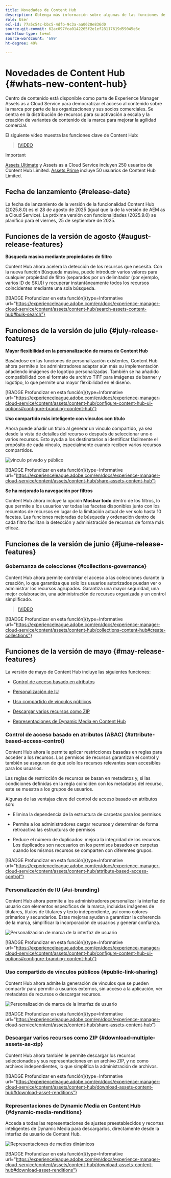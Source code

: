```yaml
---
title: Novedades de Content Hub
description: Obtenga más información sobre algunas de las funciones de Content Hub recién lanzadas
role: User
exl-id: 77a5c54c-bbc5-4dfb-9c3a-aa0620e836d0
source-git-commit: 62ac097fca0142265f2e1ef28117619d59045e6c
workflow-type: tm+mt
source-wordcount: '699'
ht-degree: 49%

---
```


# Novedades de Content Hub {#whats-new-content-hub}

Centro de contenido está disponible como parte de Experience Manager Assets as a Cloud Service para democratizar el acceso al contenido sobre la marca por parte de las organizaciones y sus socios comerciales. Se centra en la distribución de recursos para su activación a escala y la creación de variantes de contenido de la marca para mejorar la agilidad comercial.

El siguiente vídeo muestra las funciones clave de Content Hub:

>[!VIDEO](https://video.tv.adobe.com/v/3463712)

>[!IMPORTANT]
>
>[Assets Ultimate](/help/assets/assets-ultimate-overview.md) y Assets as a Cloud Service incluyen 250 usuarios de Content Hub Limited. [Assets Prime](/help/assets/assets-prime.md) incluye 50 usuarios de Content Hub Limited.

## Fecha de lanzamiento {#release-date}

La fecha de lanzamiento de la versión de la funcionalidad Content Hub (2025.8.0) es el 28 de agosto de 2025 (igual que la de la versión de AEM as a Cloud Service). La próxima versión con funcionalidades (2025.9.0) se planificó para el viernes, 25 de septiembre de 2025.

## Funciones de la versión de agosto {#august-release-features}

**Búsqueda masiva mediante propiedades de filtro**

Content Hub ahora acelera la detección de los recursos que necesita. Con la nueva función Búsqueda masiva, puede introducir varios valores para cualquier propiedad de filtro (separados por un delimitador (por ejemplo, varios ID de SKU)) y recuperar instantáneamente todos los recursos coincidentes mediante una sola búsqueda.

[!BADGE Profundizar en esta función]{type=Informative url="https://experienceleague.adobe.com/en/docs/experience-manager-cloud-service/content/assets/content-hub/search-assets-content-hub#bulk-search"}

## Funciones de la versión de julio {#july-release-features}

**Mayor flexibilidad en la personalización de marca de Content Hub**

Basándose en las funciones de personalización existentes, Content Hub ahora permite a los administradores adaptar aún más su implementación añadiendo imágenes de logotipo personalizadas. También se ha añadido compatibilidad con el formato de archivo TIFF para imágenes de banner y logotipo, lo que permite una mayor flexibilidad en el diseño.

[!BADGE Profundizar en esta función]{type=Informative url="https://experienceleague.adobe.com/en/docs/experience-manager-cloud-service/content/assets/content-hub/configure-content-hub-ui-options#configure-branding-content-hub"}

**Uso compartido más inteligente con vínculos con título**

Ahora puede añadir un título al generar un vínculo compartido, ya sea desde la vista de detalles del recurso o después de seleccionar uno o varios recursos. Esto ayuda a los destinatarios a identificar fácilmente el propósito de cada vínculo, especialmente cuando reciben varios recursos compartidos.

![vínculo privado y público](/help/assets/assets/shared-link-for-assets.png)

[!BADGE Profundizar en esta función]{type=Informative url="https://experienceleague.adobe.com/en/docs/experience-manager-cloud-service/content/assets/content-hub/share-assets-content-hub"}

**Se ha mejorado la navegación por filtros**

Content Hub ahora incluye la opción **Mostrar todo** dentro de los filtros, lo que permite a los usuarios ver todas las facetas disponibles junto con los recuentos de recursos en lugar de la limitación actual de ver solo hasta 10 facetas. Las funciones mejoradas de búsqueda y ordenación dentro de cada filtro facilitan la detección y administración de recursos de forma más eficaz.

## Funciones de la versión de junio {#june-release-features}

### Gobernanza de colecciones {#collections-governance}

Content Hub ahora permite controlar el acceso a las colecciones durante la creación, lo que garantiza que solo los usuarios autorizados puedan ver o administrar los recursos agrupados. Garantiza una mayor seguridad, una mejor colaboración, una administración de recursos organizada y un control simplificado.

>[!VIDEO](https://video.tv.adobe.com/v/3463336)

[!BADGE Profundizar en esta función]{type=Informative url="https://experienceleague.adobe.com/en/docs/experience-manager-cloud-service/content/assets/content-hub/collections-content-hub#create-collections"}

## Funciones de la versión de mayo {#may-release-features}

La versión de mayo de Content Hub incluye las siguientes funciones:

* [Control de acceso basado en atributos](#attribute-based-access-control)

* [Personalización de IU](#ui-branding)

* [Uso compartido de vínculos públicos](#public-link-sharing)

* [Descargar varios recursos como ZIP](#download-multiple-assets-as-zip)

* [Representaciones de Dynamic Media en Content Hub](#dynamic-media-renditions)

### Control de acceso basado en atributos (ABAC) {#attribute-based-access-control}

Content Hub ahora le permite aplicar restricciones basadas en reglas para acceder a los recursos. Los permisos de recursos garantizan el control y también se aseguran de que solo los recursos relevantes sean accesibles para los usuarios.

Las reglas de restricción de recursos se basan en metadatos y, si las condiciones definidas en la regla coinciden con los metadatos del recurso, este se muestra a los grupos de usuarios.

Algunas de las ventajas clave del control de acceso basado en atributos son:

* Elimina la dependencia de la estructura de carpetas para los permisos

* Permite a los administradores cargar recursos y determinar de forma retroactiva las estructuras de permisos

* Reduce el número de duplicados: mejora la integridad de los recursos. Los duplicados son necesarios en los permisos basados en carpetas cuando los mismos recursos se comparten con diferentes grupos.

[!BADGE Profundizar en esta función]{type=Informative url="https://experienceleague.adobe.com/en/docs/experience-manager-cloud-service/content/assets/content-hub/attribute-based-access-control"}

### Personalización de IU {#ui-branding}

Content Hub ahora permite a los administradores personalizar la interfaz de usuario con elementos específicos de la marca, incluidas imágenes de titulares, títulos de titulares y texto independiente, así como colores primarios y secundarios. Estas mejoras ayudan a garantizar la coherencia de la marca, simplificar la incorporación de usuarios y generar confianza.

![Personalización de marca de la interfaz de usuario](/help/assets/assets/content-hub-ui-branding.png)

[!BADGE Profundizar en esta función]{type=Informative url="https://experienceleague.adobe.com/en/docs/experience-manager-cloud-service/content/assets/content-hub/configure-content-hub-ui-options#configure-branding-content-hub"}

### Uso compartido de vínculos públicos {#public-link-sharing}

Content Hub ahora admite la generación de vínculos que se pueden compartir para permitir a usuarios externos, sin acceso a la aplicación, ver metadatos de recursos o descargar recursos.

![Personalización de marca de la interfaz de usuario](/help/assets/assets/public-and-private-link.png)

[!BADGE Profundizar en esta función]{type=Informative url="https://experienceleague.adobe.com/en/docs/experience-manager-cloud-service/content/assets/content-hub/share-assets-content-hub"}

### Descargar varios recursos como ZIP {#download-multiple-assets-as-zip}

Content Hub ahora también le permite descargar los recursos seleccionados y sus representaciones en un archivo ZIP, y no como archivos independientes, lo que simplifica la administración de archivos.

[!BADGE Profundizar en esta función]{type=Informative url="https://experienceleague.adobe.com/en/docs/experience-manager-cloud-service/content/assets/content-hub/download-assets-content-hub#download-asset-renditions"}

### Representaciones de Dynamic Media en Content Hub {#dynamic-media-renditions}

Acceda a todas las representaciones de ajustes preestablecidos y recortes inteligentes de Dynamic Media para descargarlos, directamente desde la interfaz de usuario de Content Hub.

![Representaciones de medios dinámicos](/help/assets/assets/dm-renditions-content-hub.png)

[!BADGE Profundizar en esta función]{type=Informative url="https://experienceleague.adobe.com/en/docs/experience-manager-cloud-service/content/assets/content-hub/download-assets-content-hub#download-asset-renditions"}
